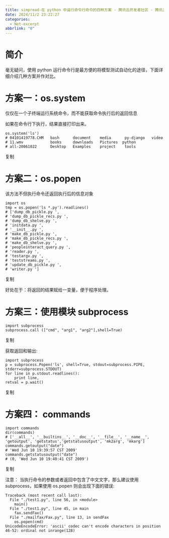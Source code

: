 ```yaml
---
title: simpread-在 python 中运行命令行命令的四种方案 - 腾讯云开发者社区 - 腾讯云
date: 2024/11/2 23:22:27
categories:
  - Net-excerpt
abbrlink: "0"
---
```

简介
==

毫无疑问，使用 python 运行命令行是最方便的将模型测试自动化的途径，下面详细介绍几种方案并作对比。

方案一：os.system
=============

仅仅在一个子终端运行系统命令，而不能获取命令执行后的返回信息

如果在命令行下执行，结果直接打印出来。

```
os.system('ls')
# 04101419778.CHM   bash      document    media      py-django   video
# 11.wmv            books     downloads   Pictures  python
# all-20061022      Desktop   Examples    project    tools
```

复制

方案二：os.popen
============

该方法不但执行命令还返回执行后的信息对象

```
import os
tmp = os.popen('ls *.py').readlines()
# ['dump_db_pickle.py ',
# 'dump_db_pickle_recs.py ',
# 'dump_db_shelve.py ',
# 'initdata.py ',
# '__init__.py ',
# 'make_db_pickle.py ',
# 'make_db_pickle_recs.py ',
# 'make_db_shelve.py ',
# 'peopleinteract_query.py ',
# 'reader.py ',
# 'testargv.py ',
# 'teststreams.py ',
# 'update_db_pickle.py ',
# 'writer.py ']
```

复制

好处在于：将返回的结果赋给一变量，便于程序处理。

方案三：使用模块 subprocess
===================

```
import subprocess
subprocess.call (["cmd", "arg1", "arg2"],shell=True)
```

复制

获取返回和输出:

```
import subprocess
p = subprocess.Popen('ls', shell=True, stdout=subprocess.PIPE, stderr=subprocess.STDOUT)
for line in p.stdout.readlines():
    print line,
retval = p.wait()
```

复制

方案四： commands
=============

```
import commands
dir(commands)
# ['__all__', '__builtins__', '__doc__', '__file__', '__name__', 'getoutput', 'getstatus','getstatusoutput', 'mk2arg', 'mkarg']
commands.getoutput("date")
# 'Wed Jun 10 19:39:57 CST 2009'
commands.getstatusoutput("date")
# (0, 'Wed Jun 10 19:40:41 CST 2009')
```

复制

注意： 当执行命令的参数或者返回中包含了中文文字，那么建议使用 subprocess，如果使用 os.popen 则会出现下面的错误:

```
Traceback (most recent call last):
  File "./test1.py", line 56, in <module>
    main()
  File "./test1.py", line 45, in main
    fax.sendFax()
  File "./mailfax/Fax.py", line 13, in sendFax
    os.popen(cmd)
UnicodeEncodeError: 'ascii' codec can't encode characters in position 46-52: ordinal not inrange(128)
```
